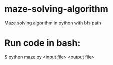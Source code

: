# maze-solving-algorithm
Maze solving algorithm in python with bfs path

# Run code in bash:
$ python maze.py \<input file> \<output file>

